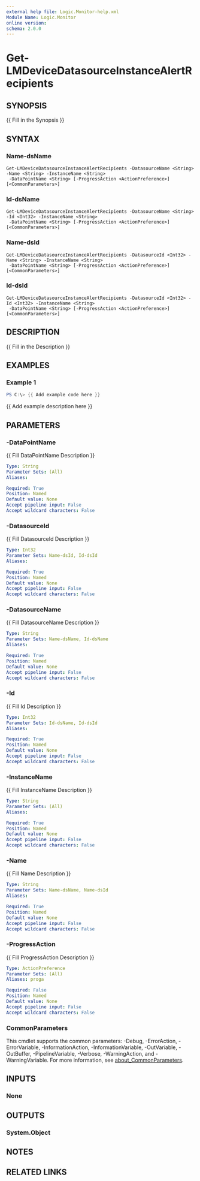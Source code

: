 ```yaml
---
external help file: Logic.Monitor-help.xml
Module Name: Logic.Monitor
online version:
schema: 2.0.0
---
```


# Get-LMDeviceDatasourceInstanceAlertRecipients

## SYNOPSIS
{{ Fill in the Synopsis }}

## SYNTAX

### Name-dsName
```
Get-LMDeviceDatasourceInstanceAlertRecipients -DatasourceName <String> -Name <String> -InstanceName <String>
 -DataPointName <String> [-ProgressAction <ActionPreference>] [<CommonParameters>]
```

### Id-dsName
```
Get-LMDeviceDatasourceInstanceAlertRecipients -DatasourceName <String> -Id <Int32> -InstanceName <String>
 -DataPointName <String> [-ProgressAction <ActionPreference>] [<CommonParameters>]
```

### Name-dsId
```
Get-LMDeviceDatasourceInstanceAlertRecipients -DatasourceId <Int32> -Name <String> -InstanceName <String>
 -DataPointName <String> [-ProgressAction <ActionPreference>] [<CommonParameters>]
```

### Id-dsId
```
Get-LMDeviceDatasourceInstanceAlertRecipients -DatasourceId <Int32> -Id <Int32> -InstanceName <String>
 -DataPointName <String> [-ProgressAction <ActionPreference>] [<CommonParameters>]
```

## DESCRIPTION
{{ Fill in the Description }}

## EXAMPLES

### Example 1
```powershell
PS C:\> {{ Add example code here }}
```

{{ Add example description here }}

## PARAMETERS

### -DataPointName
{{ Fill DataPointName Description }}

```yaml
Type: String
Parameter Sets: (All)
Aliases:

Required: True
Position: Named
Default value: None
Accept pipeline input: False
Accept wildcard characters: False
```

### -DatasourceId
{{ Fill DatasourceId Description }}

```yaml
Type: Int32
Parameter Sets: Name-dsId, Id-dsId
Aliases:

Required: True
Position: Named
Default value: None
Accept pipeline input: False
Accept wildcard characters: False
```

### -DatasourceName
{{ Fill DatasourceName Description }}

```yaml
Type: String
Parameter Sets: Name-dsName, Id-dsName
Aliases:

Required: True
Position: Named
Default value: None
Accept pipeline input: False
Accept wildcard characters: False
```

### -Id
{{ Fill Id Description }}

```yaml
Type: Int32
Parameter Sets: Id-dsName, Id-dsId
Aliases:

Required: True
Position: Named
Default value: None
Accept pipeline input: False
Accept wildcard characters: False
```

### -InstanceName
{{ Fill InstanceName Description }}

```yaml
Type: String
Parameter Sets: (All)
Aliases:

Required: True
Position: Named
Default value: None
Accept pipeline input: False
Accept wildcard characters: False
```

### -Name
{{ Fill Name Description }}

```yaml
Type: String
Parameter Sets: Name-dsName, Name-dsId
Aliases:

Required: True
Position: Named
Default value: None
Accept pipeline input: False
Accept wildcard characters: False
```

### -ProgressAction
{{ Fill ProgressAction Description }}

```yaml
Type: ActionPreference
Parameter Sets: (All)
Aliases: proga

Required: False
Position: Named
Default value: None
Accept pipeline input: False
Accept wildcard characters: False
```

### CommonParameters
This cmdlet supports the common parameters: -Debug, -ErrorAction, -ErrorVariable, -InformationAction, -InformationVariable, -OutVariable, -OutBuffer, -PipelineVariable, -Verbose, -WarningAction, and -WarningVariable. For more information, see [about_CommonParameters](http://go.microsoft.com/fwlink/?LinkID=113216).

## INPUTS

### None
## OUTPUTS

### System.Object
## NOTES

## RELATED LINKS
